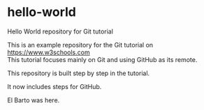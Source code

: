 # hello-world
Hello World repository for Git tutorial

This is an example repository for the Git tutorial on https://www.w3schools.com  
This tutorial focuses mainly on Git and using GitHub as its remote.

This repository is built step by step in the tutorial.

It now includes steps for GitHub.

El Barto was here.
